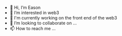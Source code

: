 - 👋 Hi, I’m Eason
- 👀 I’m interested in web3
- 🌱 I'm currently working on the front end of the web3
- 💞️ I’m looking to collaborate on ...
- 📫 How to reach me ...

<!---
chismo950/chismo950 is a ✨ special ✨ repository because its `README.md` (this file) appears on your GitHub profile.
You can click the Preview link to take a look at your changes.
--->
